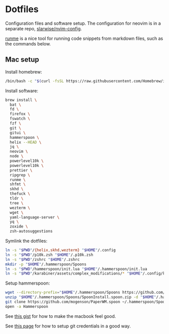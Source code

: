 # Dotfiles

Configuration files and software setup. The configuration for neovim is in a
separate repo, [slarwise/nvim-config](https://github.com/slarwise/nvim-config).

[runme](https://github.com/stateful/runme) is a nice tool for running code
snippets from markdown files, such as the commands below.

## Mac setup

Install homebrew:

```sh
/bin/bash -c "$(curl -fsSL https://raw.githubusercontent.com/Homebrew/install/HEAD/install.sh)"
```

Install software:

```sh
brew install \
  bat \
  fd \
  firefox \
  fswatch \
  fzf \
  git \
  gitui \
  hammerspoon \
  helix --HEAD \
  jq \
  neovim \
  node \
  powerlevel10k \
  powerlevel10k \
  prettier \
  ripgrep \
  runme \
  shfmt \
  skhd \
  thefuck \
  tldr \
  tree \
  wezterm \
  wget \
  yaml-language-server \
  yq \
  zoxide \
  zsh-autosuggestions
```

Symlink the dotfiles:

```sh
ln -s "$PWD"/{helix,skhd,wezterm} "$HOME"/.config
ln -s "$PWD"/p10k.zsh "$HOME"/.p10k.zsh
ln -s "$PWD"/zshrc "$HOME"/.zshrc
mkdir -p "$HOME"/.hammerspoon/Spoons
ln -s "$PWD"/hammerspoon/init.lua "$HOME"/.hammerspoon/init.lua
ln -s "$PWD"/karabiner/assets/complex_modifications/* "$HOME"/.config/karabiner/assets/complex_modifications/
```

Setup hammerspoon:

```sh
wget --directory-prefix="$HOME"/.hammerspoon/Spoons https://github.com/Hammerspoon/Spoons/raw/master/Spoons/SpoonInstall.spoon.zip
unzip "$HOME"/.hammerspoon/Spoons/SpoonInstall.spoon.zip -d "$HOME"/.hammerspoon/Spoons
git clone https://github.com/mogenson/PaperWM.spoon ~/.hammerspoon/Spoons/PaperWM.spoon
open -a Hammerspoon
```

See
[this gist](https://gist.github.com/slarwise/d42e1d336c5d65ff5cb13851ea9048b7)
for how to make the macbook feel good.

See
[this page](https://blog.gitguardian.com/8-easy-steps-to-set-up-multiple-git-accounts/)
for how to setup git credentials in a good way.
